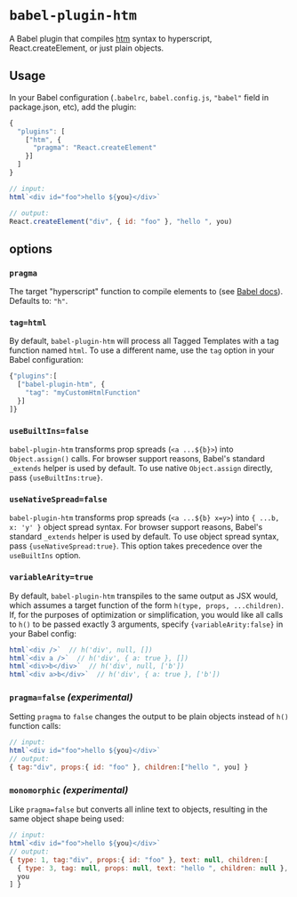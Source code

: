 # `babel-plugin-htm`

A Babel plugin that compiles [htm] syntax to hyperscript, React.createElement, or just plain objects.

## Usage

In your Babel configuration (`.babelrc`, `babel.config.js`, `"babel"` field in package.json, etc), add the plugin:

```js
{
  "plugins": [
    ["htm", {
      "pragma": "React.createElement"
    }]
  ]
}
```

```js
// input:
html`<div id="foo">hello ${you}</div>`

// output:
React.createElement("div", { id: "foo" }, "hello ", you)
```

## options

### `pragma`

The target "hyperscript" function to compile elements to (see [Babel docs]).
Defaults to: `"h"`.

### `tag=html`

By default, `babel-plugin-htm` will process all Tagged Templates with a tag function named `html`. To use a different name, use the `tag` option in your Babel configuration:

```js
{"plugins":[
  ["babel-plugin-htm", {
    "tag": "myCustomHtmlFunction"
  }]
]}
```

### `useBuiltIns=false`

`babel-plugin-htm` transforms prop spreads (`<a ...${b}>`) into `Object.assign()` calls. For browser support reasons, Babel's standard `_extends` helper is used by default. To use native `Object.assign` directly, pass `{useBuiltIns:true}`.

### `useNativeSpread=false`

`babel-plugin-htm` transforms prop spreads (`<a ...${b} x=y>`) into `{ ...b, x: 'y' }` object spread syntax. For browser support reasons, Babel's standard `_extends` helper is used by default. To use object spread syntax, pass `{useNativeSpread:true}`. This option takes precedence over the `useBuiltIns` option.

### `variableArity=true`

By default, `babel-plugin-htm` transpiles to the same output as JSX would, which assumes a target function of the form `h(type, props, ...children)`. If, for the purposes of optimization or simplification, you would like all calls to `h()` to be passed exactly 3 arguments, specify `{variableArity:false}` in your Babel config:

```js
html`<div />`  // h('div', null, [])
html`<div a />`  // h('div', { a: true }, [])
html`<div>b</div>`  // h('div', null, ['b'])
html`<div a>b</div>`  // h('div', { a: true }, ['b'])
```

### `pragma=false` _(experimental)_

Setting `pragma` to `false` changes the output to be plain objects instead of `h()` function calls:

```js
// input:
html`<div id="foo">hello ${you}</div>`
// output:
{ tag:"div", props:{ id: "foo" }, children:["hello ", you] }
```

### `monomorphic` _(experimental)_

Like `pragma=false` but converts all inline text to objects, resulting in the same object shape being used:

```js
// input:
html`<div id="foo">hello ${you}</div>`
// output:
{ type: 1, tag:"div", props:{ id: "foo" }, text: null, children:[
  { type: 3, tag: null, props: null, text: "hello ", children: null },
  you
] }
```


[htm]: https://github.com/developit/htm
[Babel docs]: https://babeljs.io/docs/en/babel-plugin-transform-react-jsx#pragma
